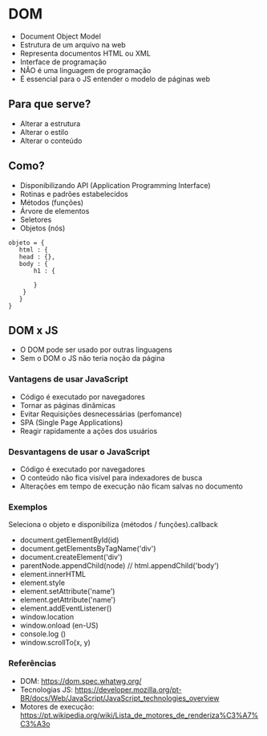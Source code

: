 
# DOM
- Document Object Model
- Estrutura de um arquivo na web
- Representa documentos HTML ou XML
- Interface de programação
- NÃO é uma linguagem de programação
- É essencial para o JS entender o modelo de páginas web

## Para que serve?
- Alterar a estrutura
- Alterar o estilo
- Alterar o conteúdo

## Como?
- Disponibilizando API (Application Programming Interface)
- Rotinas e padrões estabelecidos
- Métodos (funções)
- Árvore de elementos
- Seletores
- Objetos (nós)

<html>
   <head></head>
   <body></body>
</html>

    objeto = {
       html : {
       head : {},
       body : {
           h1 : {

           }
        }
       }
    }

## DOM x JS
 - O DOM pode ser usado por outras linguagens
 - Sem o DOM o JS não teria noção da página

 ### Vantagens de usar JavaScript
 - Código é executado por navegadores
 - Tornar as páginas dinâmicas
 - Evitar Requisições desnecessárias (perfomance)
 - SPA (Single Page Applications)
 - Reagir rapidamente a ações dos usuários

 ### Desvantagens de usar o JavaScript
 - Código é executado por navegadores
 - O conteúdo não fica visível para indexadores de busca
 - Alterações em tempo de execução não ficam salvas no documento

 ### Exemplos
Seleciona o objeto e disponibiliza (métodos / funções).callback 

 - document.getElementById(id)
 - document.getElementsByTagName('div')
 - document.createElement('div')
- parentNode.appendChild(node) // html.appendChild('body')
- element.innerHTML
- element.style
- element.setAttribute('name')
- element.getAttribute('name')
- element.addEventListener()
- window.location
- window.onload (en-US)
- console.log ()
- window.scrollTo(x, y)

### Referências 
- DOM: https://dom.spec.whatwg.org/
- Tecnologias JS: https://developer.mozilla.org/pt-BR/docs/Web/JavaScript/JavaScript_technologies_overview
- Motores de execução: https://pt.wikipedia.org/wiki/Lista_de_motores_de_renderiza%C3%A7%C3%A3o
